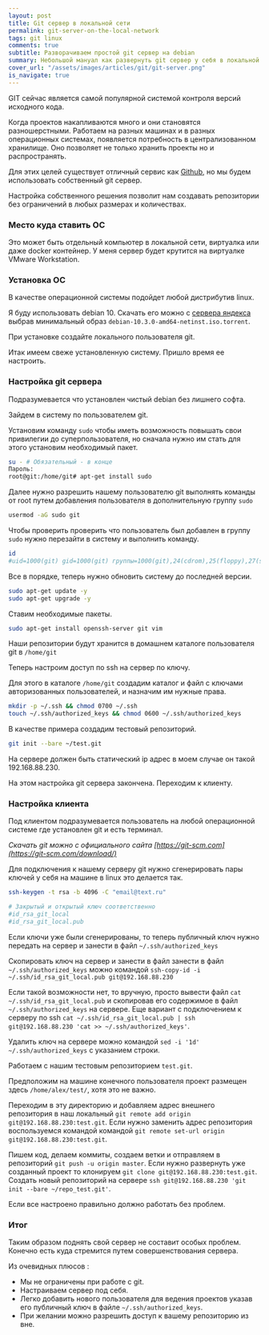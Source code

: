 ```yaml
---
layout: post
title: Git сервер в локальной сети
permalink: git-server-on-the-local-network
tags: git linux
comments: true
subtitle: Разворачиваем простой git сервер на debian
summary: Небольшой мануал как развернуть git сервер у себя в локальной сети
cover_url: "/assets/images/articles/git/git-server.png"
is_navigate: true
---
```


GIT сейчас является самой популярной системой контроля версий исходного кода.

Когда проектов накапливаются много и они становятся разношерстными. 
Работаем на разных машинах и в разных операционных системах, появляется потребность в централизованном хранилище. 
Оно позволяет не только хранить проекты но и распространять. 

Для этих целей существует отличный сервис как [Github](https://github.com/), но мы будем использовать собственный git сервер.

Настройка собственного решения позволит нам создавать репозитории без ограничений в любых размерах и количествах.

### Место куда ставить ОС

Это может быть отдельный компьютер в локальной сети, виртуалка или даже docker контейнер.
У меня сервер будет крутится на виртуалке VMware Workstation.

### Установка ОС

В качестве операционной системы подойдет любой дистрибутив linux.

Я буду использовать debian 10. 
Скачать его можно с [сервера яндекса](https://mirror.yandex.ru/debian-cd/10.3.0/amd64/bt-cd/) 
выбрав минимальный образ `debian-10.3.0-amd64-netinst.iso.torrent`.

При установке создайте локального пользователя git.

Итак имеем свеже установленную систему. Пришло время ее настроить.

### Настройка git сервера

Подразумевается что установлен чистый debian без лишнего софта.

Зайдем в систему по пользователем git.

Установим команду `sudo` чтобы иметь возможность повышать свои привилегии до суперпользователя, 
но сначала нужно им стать для этого установим необходимый пакет.

```bash
su - # Обязательный - в конце
Пароль: 
root@git:/home/git# apt-get install sudo
```

Далее нужно разрешить нашему пользователю git выполнять команды от root путем добавления пользователя в дополнительную группу `sudo`

```bash
usermod -aG sudo git
```

Чтобы проверить проверить что пользователь был добавлен в группу `sudo` нужно перезайти в систему и выполнить команду.

```bash
id
#uid=1000(git) gid=1000(git) группы=1000(git),24(cdrom),25(floppy),27(sudo),29(audio),30(dip),44(video),46(plugdev),109(netdev)
```

Все в порядке, теперь нужно обновить систему до последней версии.

```bash
sudo apt-get update -y
sudo apt-get upgrade -y
```

Ставим необходимые пакеты.

```bash
sudo apt-get install openssh-server git vim
```

Наши репозитории будут хранится в домашнем каталоге пользователя git в `/home/git`

Теперь настроим доступ по ssh на сервер по ключу. 

Для этого в каталоге `/home/git` создадим каталог и файл с ключами авторизованных пользователей, и назначим им нужные права.

```bash
mkdir -p ~/.ssh && chmod 0700 ~/.ssh
touch ~/.ssh/authorized_keys && chmod 0600 ~/.ssh/authorized_keys
```

В качестве примера создадим тестовый репозиторий.

```bash
git init --bare ~/test.git
```

На сервере должен быть статический ip адрес в моем случае он такой 192.168.88.230.

На этом настройка git сервера закончена. Переходим к клиенту.

### Настройка клиента

Под клиентом подразумевается пользователь на любой операционной системе где установлен git и есть терминал.

*Скачать git можно с официального сайта [https://git-scm.com](https://git-scm.com/download/)*

Для подключения к нашему серверу git нужно сгенерировать пары ключей у себя на машине в linux это делается так.

```bash
ssh-keygen -t rsa -b 4096 -C "email@text.ru"

# Закрытый и открытый ключ соответственно
#id_rsa_git_local
#id_rsa_git_local.pub
```

Если ключи уже были сгенерированы, то теперь публичный ключ нужно передать на сервер и занести в файл `~/.ssh/authorized_keys`

Скопировать ключ на сервер и занести в файл занести в файл `~/.ssh/authorized_keys` можно командой `ssh-copy-id -i ~/.ssh/id_rsa_git_local.pub git@192.168.88.230`

Если такой возможности нет, то вручную, просто вывести файл `cat ~/.ssh/id_rsa_git_local.pub` 
и скопировав его содержимое в файл `~/.ssh/authorized_keys` на сервере.
Еще вариант с подключением к серверу по ssh `cat ~/.ssh/id_rsa_git_local.pub | ssh git@192.168.88.230 'cat >> ~/.ssh/authorized_keys'`.

Удалить ключ на сервере можно командой `sed -i '1d' ~/.ssh/authorized_keys` c указанием строки.

Работаем с нашим тестовым репозиторием `test.git`.

Предположим на машине конечного пользователя проект размещен здесь `/home/alex/test/`, хотя это не важно.

Переходим в эту директорию и добавляем адрес внешнего репозитория в наш локальный `git remote add origin git@192.168.88.230:test.git`.
Если нужно заменить адрес репозитория воспользуемся командой командой `git remote set-url origin git@192.168.88.230:test.git`.

Пишем код, делаем коммиты, создаем ветки и отправляем в репозиторий `git push -u origin master`.
Если нужно развернуть уже созданный проект то клонируем `git clone git@192.168.88.230:test.git`.
Создать новый репозиторий на сервере `ssh git@192.168.88.230 'git init --bare ~/repo_test.git'`.

Если все настроено правильно должно работать без проблем.

### Итог

Таким образом поднять свой сервер не составит особых проблем. 
Конечно есть куда стремится путем совершенствования сервера.

Из очевидных плюсов :

- Мы не ограничены при работе с git.
- Настраиваем сервер под себя.
- Легко добавить нового пользователя для ведения проектов указав его публичный ключ в файле `~/.ssh/authorized_keys`.
- При желании можно разрешить доступ к вашему репозиторию из вне.

